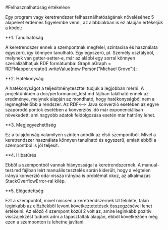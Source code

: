 #Felhasználhatóság értékelése

Egy program vagy keretrendszer felhasználhatóságának növeléséhez 5 alapelvet érdemes figyelembe venni, az alábbiakban is ez alapján értékeljük a kódot:

**1. Tanulhatóság

A keretrendszer ennek a szempontnak megfelel, szintaxisa és használata egyszerű, így könnyen tanulható. Egy egyszerű, pl. Személy osztályból, melynek van getter-setter-e, már az alábbi egy sorral könnyen szerializálhatjuk RDF formátumba: 
Graph aGraph = RDFMapper.create().writeValue(new Person("Michael Grove"));

**2. Hatékonyság

A hatékonyságot a teljesítményteszttel tudjuk a legjobban mérni. A projektünkben a doc/performance_test.md fájlban található ennek az eredménye, melynek alapján az mondható, hogy hatékonyságból nem a legmegfelelőbb a rendszer. Az RDF<--> Java konverzió esetében az egyre szaporodó pontok esetében a konverziós idő már exponenciálisan növekedett, ami nagyobb adatok feldolgozása esetén már hátrány lehet. 

**3. Megjegyezhetőség

Ez a tulajdonság valamilyen szinten adódik az első szempontból. Mivel a keretrendszer használata könnyen tanulható és egyszerű, emiatt ebből a szempontból is jól teljesít.

**4. Hibatűrés

Ebből a szempontból vannak hiányosságai a keretrendszernek. A manual-test.md fájlban leírt manuális tesztelés során kiderült, hogy a végtelen irányú konverzió oda-vissza irányba is problémát okoz, az alkalmazás StackOverflowError-ral kilép. 

**5. Elégedettség

Ezt a szempontot, mivel nincsen a keretrendszernek UI felülete, talán leginkább az előzőekből levont következtetetések összegzésével lehet értékelni. Az előző 4 szempont közül 2 volt az, amire leginkább pozitív visszajekzést tudunk adni a tapasztaltak alapján, ebből következően még ezen a szemponton is lehetne javítani. 
